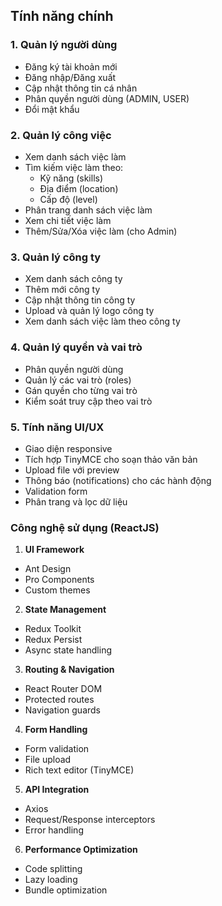 ## Tính năng chính

### 1. Quản lý người dùng

-   Đăng ký tài khoản mới
-   Đăng nhập/Đăng xuất
-   Cập nhật thông tin cá nhân
-   Phân quyền người dùng (ADMIN, USER)
-   Đổi mật khẩu

### 2. Quản lý công việc

-   Xem danh sách việc làm
-   Tìm kiếm việc làm theo:
    -   Kỹ năng (skills)
    -   Địa điểm (location)
    -   Cấp độ (level)
-   Phân trang danh sách việc làm
-   Xem chi tiết việc làm
-   Thêm/Sửa/Xóa việc làm (cho Admin)

### 3. Quản lý công ty

-   Xem danh sách công ty
-   Thêm mới công ty
-   Cập nhật thông tin công ty
-   Upload và quản lý logo công ty
-   Xem danh sách việc làm theo công ty

### 4. Quản lý quyền và vai trò

-   Phân quyền người dùng
-   Quản lý các vai trò (roles)
-   Gán quyền cho từng vai trò
-   Kiểm soát truy cập theo vai trò

### 5. Tính năng UI/UX

-   Giao diện responsive
-   Tích hợp TinyMCE cho soạn thảo văn bản
-   Upload file với preview
-   Thông báo (notifications) cho các hành động
-   Validation form
-   Phân trang và lọc dữ liệu

### Công nghệ sử dụng (ReactJS)

1. **UI Framework**

-   Ant Design
-   Pro Components
-   Custom themes

2. **State Management**

-   Redux Toolkit
-   Redux Persist
-   Async state handling

3. **Routing & Navigation**

-   React Router DOM
-   Protected routes
-   Navigation guards

4. **Form Handling**

-   Form validation
-   File upload
-   Rich text editor (TinyMCE)

5. **API Integration**

-   Axios
-   Request/Response interceptors
-   Error handling

6. **Performance Optimization**

-   Code splitting
-   Lazy loading
-   Bundle optimization

